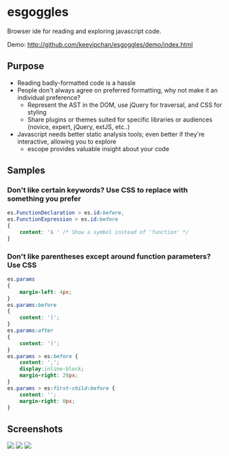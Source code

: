 esgoggles
=========

Browser ide for reading and exploring javascript code.

Demo: http://github.com/keeyipchan/esgoggles/demo/index.html

## Purpose

* Reading badly-formatted code is a hassle
* People don't always agree on preferred formatting, why not make it an individual preference?
	* Represent the AST in the DOM, use jQuery for traversal, and CSS for styling
	* Share plugins or themes suited for specific libraries or audiences (novice, expert, jQuery, extJS, etc..)
* Javascript needs better static analysis tools; even better if they're interactive, allowing you to explore
	* escope provides valuable insight about your code

## Samples

### Don't like certain keywords? Use CSS to replace with something you prefer
```css
es.FunctionDeclaration > es.id:before,
es.FunctionExpression > es.id:before
{
	content: 'λ ' /* Show a symbol instead of 'function' */
}
```

### Don't like parentheses except around function parameters? Use CSS
```css
es.params
{
	margin-left: 4px;
}
es.params:before
{
	content: '(';
}
es.params:after
{
	content: ')';
}
es.params > es:before {
	content: ',';
	display:inline-block;
	margin-right: 20px;
}
es.params > es:first-child:before {
	content: '';
	margin-right: 0px;
}
```

## Screenshots

<img src="http://content.screencast.com/users/keeyipchan/folders/Jing/media/ee49cfc7-cf1a-4bf9-8bdd-c509927edad6/00000001.png"/>

<img src="http://content.screencast.com/users/keeyipchan/folders/Jing/media/a8f2e573-399e-417e-ac01-cde111c7116c/00000002.png"/>

<img src="http://content.screencast.com/users/keeyipchan/folders/Jing/media/0a08e3e7-7083-4f95-bc09-0444efd41340/00000003.png"/>

